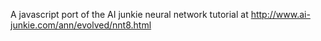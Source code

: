 A javascript port of the AI junkie neural network tutorial at http://www.ai-junkie.com/ann/evolved/nnt8.html